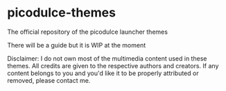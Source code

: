 # picodulce-themes
The official repository of the picodulce launcher themes

There will be a guide but it is WIP at the moment

Disclaimer:
I do not own most of the multimedia content used in these themes. All credits are given to the respective authors and creators. If any content belongs to you and you'd like it to be properly attributed or removed, please contact me.
